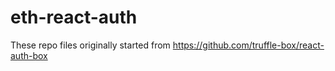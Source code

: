 # eth-react-auth
These repo files originally started from https://github.com/truffle-box/react-auth-box

